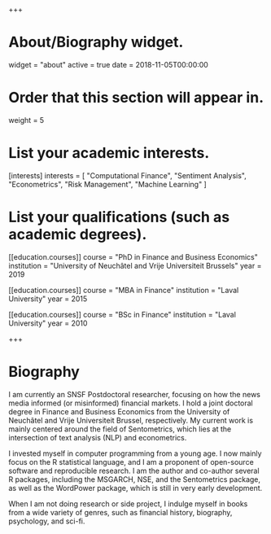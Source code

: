 +++
# About/Biography widget.
widget = "about"
active = true
date = 2018-11-05T00:00:00

# Order that this section will appear in.
weight = 5

# List your academic interests.
[interests]
interests = [
"Computational Finance",
"Sentiment Analysis",
"Econometrics",
"Risk Management",
"Machine Learning"
]

# List your qualifications (such as academic degrees).

[[education.courses]]
course = "PhD in Finance and Business Economics"
institution = "University of Neuchâtel and Vrije Universiteit Brussels"
year = 2019

[[education.courses]]
course = "MBA in Finance"
institution = "Laval University"
year = 2015

[[education.courses]]
course = "BSc in Finance"
institution = "Laval University"
year = 2010

+++

# Biography

I am currently an SNSF Postdoctoral researcher, focusing on how the news media informed (or misinformed) financial markets. 
I hold a joint doctoral degree in Finance and Business Economics from the University of Neuchâtel and Vrije Universiteit Brussel, respectively. 
My current work is mainly centered around the field of Sentometrics, which lies at the intersection of text analysis (NLP) and econometrics. 

I invested myself in computer programming from a young age. I now mainly focus on the R statistical language, and I am a proponent of open-source software and reproducible research. 
I am the author and co-author several R packages, including the MSGARCH, NSE, and the Sentometrics package, as well as the WordPower package, which is still in very early development. 

When I am not doing research or side project, I indulge myself in books from a wide variety of genres, such as financial history, biography, psychology, and sci-fi. 


  